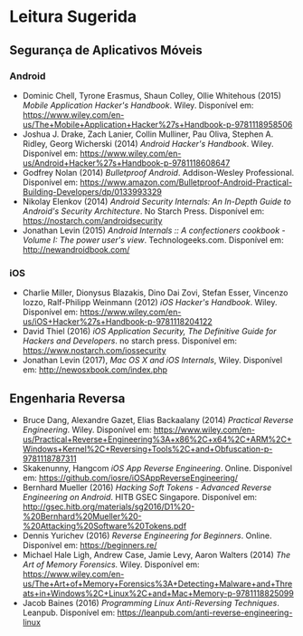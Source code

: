 # Leitura Sugerida

## Segurança de Aplicativos Móveis

### Android

- Dominic Chell, Tyrone Erasmus, Shaun Colley, Ollie Whitehous (2015) _Mobile Application Hacker's Handbook_. Wiley. Disponível em: <https://www.wiley.com/en-us/The+Mobile+Application+Hacker%27s+Handbook-p-9781118958506>
- Joshua J. Drake, Zach Lanier, Collin Mulliner, Pau Oliva, Stephen A. Ridley, Georg Wicherski (2014) _Android Hacker's Handbook_. Wiley. Disponível em: <https://www.wiley.com/en-us/Android+Hacker%27s+Handbook-p-9781118608647>
- Godfrey Nolan (2014) _Bulletproof Android_. Addison-Wesley Professional. Disponível em: <https://www.amazon.com/Bulletproof-Android-Practical-Building-Developers/dp/0133993329>
- Nikolay Elenkov (2014) _Android Security Internals: An In-Depth Guide to Android's Security Architecture_. No Starch Press. Disponível em: <https://nostarch.com/androidsecurity>
- Jonathan Levin (2015) _Android Internals :: A confectioners cookbook - Volume I: The power user's view_. Technologeeks.com. Disponível em: <http://newandroidbook.com/>

### iOS

- Charlie Miller, Dionysus Blazakis, Dino Dai Zovi, Stefan Esser, Vincenzo Iozzo, Ralf-Philipp Weinmann (2012) _iOS Hacker's Handbook_. Wiley. Disponível em: <https://www.wiley.com/en-us/iOS+Hacker%27s+Handbook-p-9781118204122>
- David Thiel (2016) _iOS Application Security, The Definitive Guide for Hackers and Developers_. no starch press. Disponível em: <https://www.nostarch.com/iossecurity>
- Jonathan Levin (2017), _Mac OS X and iOS Internals_, Wiley. Disponível em: <http://newosxbook.com/index.php>

## Engenharia Reversa

- Bruce Dang, Alexandre Gazet, Elias Backaalany (2014) _Practical Reverse Engineering_. Wiley. Disponível em: <https://www.wiley.com/en-us/Practical+Reverse+Engineering%3A+x86%2C+x64%2C+ARM%2C+Windows+Kernel%2C+Reversing+Tools%2C+and+Obfuscation-p-9781118787311>
- Skakenunny, Hangcom _iOS App Reverse Engineering_. Online. Disponível em: <https://github.com/iosre/iOSAppReverseEngineering/>
- Bernhard Mueller (2016) _Hacking Soft Tokens - Advanced Reverse Engineering on Android_. HITB GSEC Singapore. Disponível em: <http://gsec.hitb.org/materials/sg2016/D1%20-%20Bernhard%20Mueller%20-%20Attacking%20Software%20Tokens.pdf>
- Dennis Yurichev (2016) _Reverse Engineering for Beginners_. Online. Disponível em: <https://beginners.re/>
- Michael Hale Ligh, Andrew Case, Jamie Levy, Aaron Walters (2014) _The Art of Memory Forensics._ Wiley. Disponível em: <https://www.wiley.com/en-us/The+Art+of+Memory+Forensics%3A+Detecting+Malware+and+Threats+in+Windows%2C+Linux%2C+and+Mac+Memory-p-9781118825099>
- Jacob Baines (2016) _Programming Linux Anti-Reversing Techniques_. Leanpub. Disponível em: <https://leanpub.com/anti-reverse-engineering-linux>